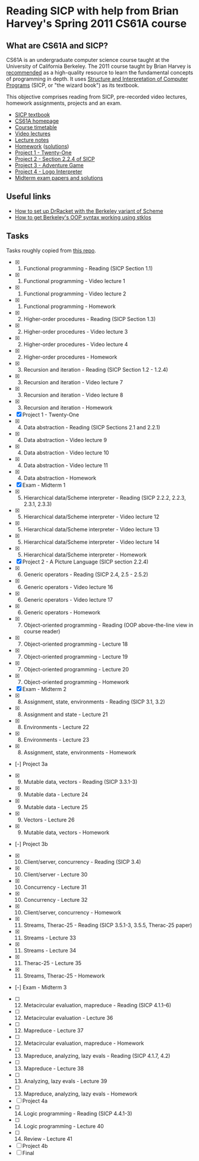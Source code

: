 # Reading SICP with help from Brian Harvey's Spring 2011 CS61A course

## What are CS61A and SICP?

CS61A is an undergraduate computer science course taught at the University of California Berkeley. The 2011 course taught by Brian Harvey is [recommended](https://teachyourselfcs.com/#programming) as a high-quality resource to learn the fundamental concepts of programming in depth. It uses [Structure and Interpretation of Computer Programs](https://mitpress.mit.edu/sites/default/files/sicp/full-text/book/book.html) (SICP, or "the wizard book") as its textbook.

This objective comprises reading from SICP, pre-recorded video lectures, homework assignments, projects and an exam.

- [SICP textbook](https://mitpress.mit.edu/sites/default/files/sicp/full-text/book/book.html)
- [CS61A homepage](https://inst.eecs.berkeley.edu//~cs61a/sp11/)
- [Course timetable](https://people.eecs.berkeley.edu/~bh/61a-pages/first-day-handout.pdf#page=18)
- [Video lectures](https://archive.org/details/ucberkeley_webcast_itunesu_438297790/)
- [Lecture notes](https://people.eecs.berkeley.edu/~bh/61a-pages/Volume2/notes.pdf)
- [Homework](https://inst.eecs.berkeley.edu/~cs61a/reader/nodate-hw.pdf) ([solutions](https://people.eecs.berkeley.edu/~bh/61a-pages/Solutions/))
- [Project 1 - Twenty-One](https://inst.eecs.berkeley.edu/~cs61a/reader/nodate-21.pdf)
- [Project 2 - Section 2.2.4 of SICP](https://mitpress.mit.edu/sites/default/files/sicp/full-text/book/book-Z-H-15.html#%_sec_2.2.4)
- [Project 3 - Adventure Game](https://inst.eecs.berkeley.edu/~cs61a/reader/nodate-adv.txt)
- [Project 4 - Logo Interpreter](https://inst.eecs.berkeley.edu/~cs61a/reader/nodate-logo.txt)
- [Midterm exam papers and solutions](https://inst.eecs.berkeley.edu//~cs61a/reader/vol2.html)

## Useful links

- [How to set up DrRacket with the Berkeley variant of Scheme](https://planet.racket-lang.org/package-source/dyoo/simply-scheme.plt/2/2/planet-docs/manual/index.html)
- [How to get Berkeley's OOP syntax working using stklos](https://zackads.github.io/blog/cs61a-oop-in-scheme/)

## Tasks

Tasks roughly copied from [this repo](https://github.com/theurere/berkeley_cs61a_spring-2011_archive).

- [x] 1. Functional programming - Reading (SICP Section 1.1)
- [x] 1. Functional programming - Video lecture 1
- [x] 1. Functional programming - Video lecture 2
- [x] 1. Functional programming - Homework
- [x] 2. Higher-order procedures - Reading (SICP Section 1.3)
- [x] 2. Higher-order procedures - Video lecture 3
- [x] 2. Higher-order procedures - Video lecture 4
- [x] 2. Higher-order procedures - Homework
- [x] 3. Recursion and iteration - Reading (SICP Section 1.2 - 1.2.4)
- [x] 3. Recursion and iteration - Video lecture 7
- [x] 3. Recursion and iteration - Video lecture 8
- [x] 3. Recursion and iteration - Homework
- [x] Project 1 - Twenty-One
- [x] 4. Data abstraction - Reading (SICP Sections 2.1 and 2.2.1)
- [x] 4. Data abstraction - Video lecture 9
- [x] 4. Data abstraction - Video lecture 10
- [x] 4. Data abstraction - Video lecture 11
- [x] 4. Data abstraction - Homework
- [x] Exam - Midterm 1
- [x] 5. Hierarchical data/Scheme interpreter - Reading (SICP 2.2.2, 2.2.3, 2.3.1, 2.3.3)
- [x] 5. Hierarchical data/Scheme interpreter - Video lecture 12
- [x] 5. Hierarchical data/Scheme interpreter - Video lecture 13
- [x] 5. Hierarchical data/Scheme interpreter - Video lecture 14
- [x] 5. Hierarchical data/Scheme interpreter - Homework
- [x] Project 2 - A Picture Language (SICP section 2.2.4)
- [x] 6. Generic operators - Reading (SICP 2.4, 2.5 - 2.5.2)
- [x] 6. Generic operators - Video lecture 16
- [x] 6. Generic operators - Video lecture 17
- [x] 6. Generic operators - Homework
- [x] 7. Object-oriented programming - Reading (OOP above-the-line view in course reader)
- [x] 7. Object-oriented programming - Lecture 18
- [x] 7. Object-oriented programming - Lecture 19
- [x] 7. Object-oriented programming - Lecture 20
- [x] 7. Object-oriented programming - Homework
- [x] Exam - Midterm 2
- [x] 8. Assignment, state, environments - Reading (SICP 3.1, 3.2)
- [x] 8. Assignment and state - Lecture 21
- [x] 8. Environments - Lecture 22
- [x] 8. Environments - Lecture 23
- [x] 8. Assignment, state, environments - Homework
- [-] Project 3a
- [x] 9. Mutable data, vectors - Reading (SICP 3.3.1-3)
- [x] 9. Mutable data - Lecture 24
- [x] 9. Mutable data - Lecture 25
- [x] 9. Vectors - Lecture 26
- [x] 9. Mutable data, vectors - Homework
- [-] Project 3b
- [x] 10. Client/server, concurrency - Reading (SICP 3.4)
- [x] 10. Client/server - Lecture 30
- [x] 10. Concurrency - Lecture 31
- [x] 10. Concurrency - Lecture 32
- [x] 10. Client/server, concurrency - Homework
- [x] 11. Streams, Therac-25 - Reading (SICP 3.5.1-3, 3.5.5, Therac-25 paper)
- [x] 11. Streams - Lecture 33
- [x] 11. Streams - Lecture 34
- [x] 11. Therac-25 - Lecture 35
- [x] 11. Streams, Therac-25 - Homework
- [-] Exam - Midterm 3
- [ ] 12. Metacircular evaluation, mapreduce - Reading (SICP 4.1.1–6)
- [ ] 12. Metacircular evaluation - Lecture 36
- [ ] 12. Mapreduce - Lecture 37
- [ ] 12. Metacircular evaluation, mapreduce - Homework
- [ ] 13. Mapreduce, analyzing, lazy evals - Reading (SICP 4.1.7, 4.2)
- [ ] 13. Mapreduce - Lecture 38
- [ ] 13. Analyzing, lazy evals - Lecture 39
- [ ] 13. Mapreduce, analyzing, lazy evals - Homework
- [ ] Project 4a
- [ ] 14. Logic programming - Reading (SICP 4.4.1-3)
- [ ] 14. Logic programming - Lecture 40
- [ ] 14. Review - Lecture 41
- [ ] Project 4b
- [ ] Final
